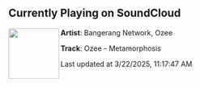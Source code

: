 ## Currently Playing on SoundCloud

[<img align="left" width="100" src="https://i1.sndcdn.com/artworks-r8uKMWJPZwDhAyNJ-Izr7vw-t500x500.png">](https://soundcloud.com/bangerangnetwork/bn074)

**Artist**: Bangerang Network, Ozee 

**Track**: Ozee - Metamorphosis

Last updated at 3/22/2025, 11:17:47 AM
